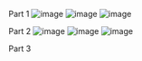 Part 1
![image](https://github.com/NairbNUCSD/cse15l-lab-reports/assets/146861770/92229ed0-ec4f-4b96-9e22-c1e9805f4640)
![image](https://github.com/NairbNUCSD/cse15l-lab-reports/assets/146861770/3fb50d59-34f7-4af8-ad89-a3fcd2241f1b)
![image](https://github.com/NairbNUCSD/cse15l-lab-reports/assets/146861770/2338dbc9-571d-4214-82cd-86a29b9e6ee3)

Part 2
![image](https://github.com/NairbNUCSD/cse15l-lab-reports/assets/146861770/ae0c4a90-bb76-4cf7-a4cc-27f215579daf)
![image](https://github.com/NairbNUCSD/cse15l-lab-reports/assets/146861770/eab45ac4-bce7-4eeb-abcd-d99cc8c51258)
![image](https://github.com/NairbNUCSD/cse15l-lab-reports/assets/146861770/2452f731-cccd-4173-934d-4a82910cd8fe)

Part 3

